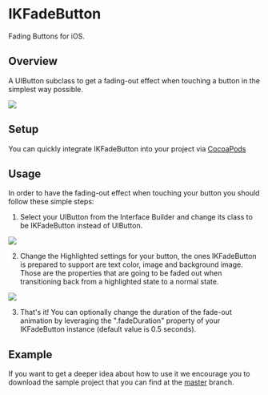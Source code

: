 IKFadeButton
============
Fading Buttons for iOS.

Overview
--------
A UIButton subclass to get a fading-out effect when touching a button in the simplest way possible.

<img src="https://raw.githubusercontent.com/inaka/IKFadeButton/master/Images/FadeButton.gif"/>

Setup
-----
You can quickly integrate IKFadeButton into your project via [CocoaPods](http://cocoapods.org/)

Usage
-----
In order to have the fading-out effect when touching your button you should follow these simple steps:

1. Select your UIButton from the Interface Builder and change its class to be IKFadeButton instead of UIButton.

<img src="https://raw.githubusercontent.com/inaka/IKFadeButton/master/Images/Screenshot1.png"/>

2. Change the Highlighted settings for your button, the ones IKFadeButton is prepared to support are text color, image and background image. Those are the properties that are going to be faded out when transitioning back from a highlighted state to a normal state.

<img src="https://raw.githubusercontent.com/inaka/IKFadeButton/master/Images/Screenshot2.png"/> 

3. That's it! You can optionally change the duration of the fade-out animation by leveraging the ".fadeDuration" property of your IKFadeButton instance (default value is 0.5 seconds).

Example
-------
If you want to get a deeper idea about how to use it we encourage you to download the sample project that you can find at the [master](https://github.com/inaka/IKFadeButton) branch.
